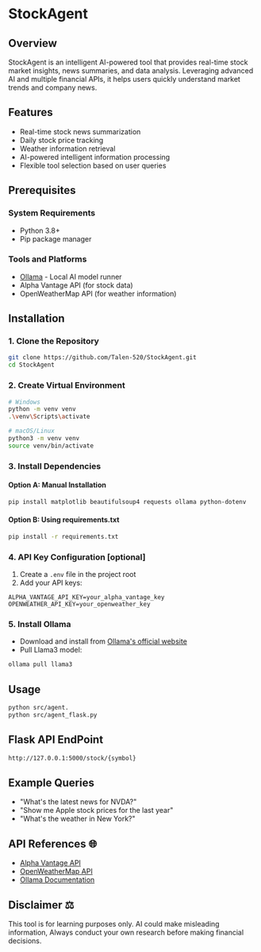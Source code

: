 # StockAgent 

## Overview
StockAgent is an intelligent AI-powered tool that provides real-time stock market insights, news summaries, and data analysis. Leveraging advanced AI and multiple financial APIs, it helps users quickly understand market trends and company news.

## Features 
- Real-time stock news summarization
- Daily stock price tracking
- Weather information retrieval
- AI-powered intelligent information processing
- Flexible tool selection based on user queries

## Prerequisites 

### System Requirements
- Python 3.8+
- Pip package manager

### Tools and Platforms
- [Ollama](https://ollama.com/) - Local AI model runner
- Alpha Vantage API (for stock data)
- OpenWeatherMap API (for weather information)

## Installation 

### 1. Clone the Repository
```bash
git clone https://github.com/Talen-520/StockAgent.git
cd StockAgent
```

### 2. Create Virtual Environment
```bash
# Windows
python -m venv venv
.\venv\Scripts\activate

# macOS/Linux
python3 -m venv venv
source venv/bin/activate
```

### 3. Install Dependencies

#### Option A: Manual Installation
```bash
pip install matplotlib beautifulsoup4 requests ollama python-dotenv
```

#### Option B: Using requirements.txt
```bash
pip install -r requirements.txt
```

### 4. API Key Configuration [optional]
1. Create a `.env` file in the project root
2. Add your API keys:
```
ALPHA_VANTAGE_API_KEY=your_alpha_vantage_key
OPENWEATHER_API_KEY=your_openweather_key
```

### 5. Install Ollama
- Download and install from [Ollama's official website](https://ollama.com/)
- Pull Llama3 model:
```bash
ollama pull llama3
```

## Usage 
```bash
python src/agent.
python src/agent_flask.py
```
## Flask API EndPoint
```bash
http://127.0.0.1:5000/stock/{symbol}
```
## Example Queries 
- "What's the latest news for NVDA?"
- "Show me Apple stock prices for the last year"
- "What's the weather in New York?"

## API References 🌐
- [Alpha Vantage API](https://www.alphavantage.co/documentation/)
- [OpenWeatherMap API](https://openweathermap.org/api)
- [Ollama Documentation](https://github.com/ollama/ollama)

## Disclaimer ⚖️
This tool is for learning purposes only. AI could make misleading information, Always conduct your own research before making financial decisions.
